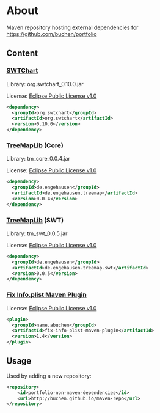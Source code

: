 # About

Maven repository hosting external dependencies for https://github.com/buchen/portfolio

## Content

### [SWTChart](http://www.swtchart.org/)

Library: org.swtchart_0.10.0.jar

License: [Eclipse Public License v1.0](http://www.eclipse.org/legal/epl-v10.html)

```xml
<dependency>
  <groupId>org.swtchart</groupId>
  <artifactId>org.swtchart</artifactId>
  <version>0.10.0</version>
</dependency>
```

### [TreeMapLib](http://code.google.com/p/treemaplib/) (Core)

Library: tm_core_0.0.4.jar

License: [Eclipse Public License v1.0](http://www.eclipse.org/legal/epl-v10.html)

```xml
<dependency>
  <groupId>de.engehausen</groupId>
  <artifactId>de.engehausen.treemap</artifactId>
  <version>0.0.4</version>
</dependency>
```

### [TreeMapLib](http://code.google.com/p/treemaplib/) (SWT)

Library: tm_swt_0.0.5.jar

License: [Eclipse Public License v1.0](http://www.eclipse.org/legal/epl-v10.html)

```xml
<dependency>
  <groupId>de.engehausen</groupId>
  <artifactId>de.engehausen.treemap.swt</artifactId>
  <version>0.0.5</version>
</dependency>
```

### [Fix Info.plist Maven Plugin](https://github.com/buchen/fix-info-plist-maven-plugin)
License: [Eclipse Public License v1.0](http://www.eclipse.org/legal/epl-v10.html)

```xml
<plugin>
  <groupId>name.abuchen</groupId>
  <artifactId>fix-info-plist-maven-plugin</artifactId>
  <version>1.4</version>
</plugin>
```

## Usage

Used by adding a new repository:

```xml
<repository>
	<id>portfolio-non-maven-dependencies</id>
	<url>http://buchen.github.io/maven-repo</url>
</repository>
```
